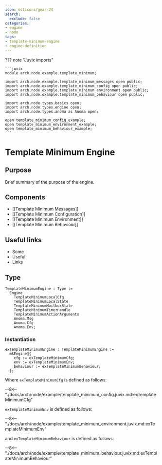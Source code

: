 ```yaml
---
icon: octicons/gear-24
search:
  exclude: false
categories:
- engine
- node
tags:
- template-minimum-engine
- engine-definition
---
```


??? note "Juvix imports"

    ```juvix
    module arch.node.example.template_minimum;

    import arch.node.example.template_minimum_messages open public;
    import arch.node.example.template_minimum_config open public;
    import arch.node.example.template_minimum_environment open public;
    import arch.node.example.template_minimum_behaviour open public;

    import arch.node.types.basics open;
    import arch.node.types.engine open;
    import arch.node.types.anoma as Anoma open;

    open template_minimum_config_example;
    open template_minimum_environment_example;
    open template_minimum_behaviour_example;
    ```

# Template Minimum Engine

## Purpose

Brief summary of the purpose of the engine.

## Components

- [[Template Minimum Messages]]
- [[Template Minimum Configuration]]
- [[Template Minimum Environment]]
- [[Template Minimum Behaviour]]

## Useful links

- Some
- Useful
- Links

## Type

<!-- --8<-- [start:TemplateMinimumEngine] -->
```juvix
TemplateMinimumEngine : Type :=
  Engine
    TemplateMinimumLocalCfg
    TemplateMinimumLocalState
    TemplateMinimumMailboxState
    TemplateMinimumTimerHandle
    TemplateMinimumActionArguments
    Anoma.Msg
    Anoma.Cfg
    Anoma.Env;
```
<!-- --8<-- [end:TemplateMinimumEngine] -->

### Instantiation

<!-- --8<-- [start:exTemplateMinimumEngine] -->
```juvix
exTemplateMinimumEngine : TemplateMinimumEngine :=
  mkEngine@{
    cfg := exTemplateMinimumCfg;
    env := exTemplateMinimumEnv;
    behaviour := exTemplateMinimumBehaviour;
  };
```
<!-- --8<-- [end:exTemplateMinimumEngine] -->

Where `exTemplateMinimumCfg` is defined as follows:

--8<-- "./docs/arch/node/example/template_minimum_config.juvix.md:exTemplateMinimumCfg"

`exTemplateMinimumEnv` is defined as follows:

--8<-- "./docs/arch/node/example/template_minimum_environment.juvix.md:exTemplateMinimumEnv"

and `exTemplateMinimumBehaviour` is defined as follows:

--8<-- "./docs/arch/node/example/template_minimum_behaviour.juvix.md:exTemplateMinimumBehaviour"
